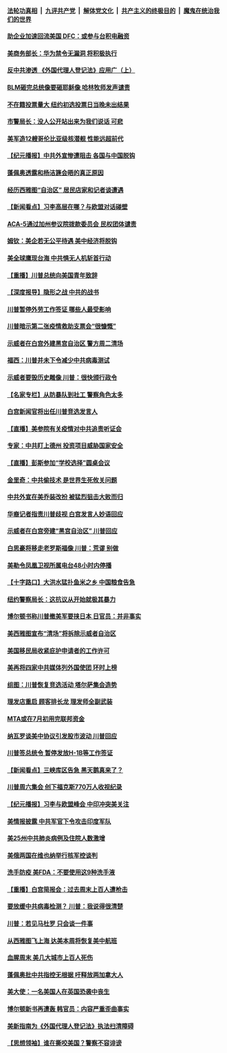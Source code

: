 ####  [法轮功真相](../../../../basic/blob/master/README.md?t=06242002) &nbsp;|&nbsp; [九评共产党](../../../../9ping.md/blob/master/README.md?t=06242002) &nbsp;|&nbsp; [解体党文化](../../../../jtdwh.md/blob/master/README.md?t=06242002)  &nbsp;|&nbsp; [共产主义的终极目的](../../../../gczydzjmd.md/blob/master/README.md?t=06242002) &nbsp;|&nbsp; [魔鬼在统治我们的世界](../../../../mgztzwmdsj.md/blob/master/README.md?t=06242002) 

#### [助企业加速回流美国 DFC：或参与台积电融资](../pages/nsc412/n12209064.md?t=06242002) 

#### [美商务部长：华为禁令无漏洞 将积极执行](../pages/nsc412/n12208757.md?t=06242002) 

#### [反中共渗透 《外国代理人登记法》应用广（上）](../pages/nsc412/n12208404.md?t=06242002) 

#### [BLM砸完总统像要砸耶稣像 哈林牧师发声谴责](../pages/nsc412/n12208413.md?t=06242002) 

#### [不在籍投票量大  纽约初选投票日当晚未出结果](../pages/nsc412/n12208496.md?t=06242002) 

#### [市警局长：没人公开站出来为我们说话 可悲](../pages/nsc412/n12208418.md?t=06242002) 

#### [美军造12艘哥伦比亚级核潜舰 性能远超前代](../pages/nsc412/n12208324.md?t=06242002) 

#### [【纪元播报】中共外宣惨遭阻击 各国与中国脱钩](../pages/nsc412/n12207943.md?t=06242002) 

#### [蓬佩奥透露和杨洁篪会晤的真正原因](../pages/nsc412/n12208086.md?t=06242002) 

#### [经历西雅图“自治区” 居民店家和记者谈遭遇](../pages/nsc412/n12208062.md?t=06242002) 

#### [【新闻看点】习李高层在哪？与欧盟对话碰壁](../pages/nsc412/n12207971.md?t=06242002) 

#### [ACA-5通过加州参议院拨款委员会 民权团体谴责](../pages/nsc412/n12207987.md?t=06242002) 

#### [姆钦：美企若无公平待遇 美中经济将脱钩](../pages/nsc412/n12207735.md?t=06242002) 

#### [美全球鹰现台海 中共惧无人机斩首行动](../pages/nsc412/n12207763.md?t=06242002) 

#### [【重播】川普总统向美国青年致辞](../pages/nsc412/n12207619.md?t=06242002) 

#### [【深度报导】隐形之战 中共的战书](../pages/nsc412/n12200980.md?t=06242002) 

#### [川普暂停外劳工作签证 哪些人最受影响](../pages/nsc412/n12207785.md?t=06242002) 

#### [川普暗示第二张疫情救助支票会“很慷慨”](../pages/nsc412/n12207767.md?t=06242002) 

#### [示威者在白宫外建黑宫自治区 警方周二清场](../pages/nsc412/n12207719.md?t=06242002) 

#### [福西：川普并未下令减少中共病毒测试](../pages/nsc412/n12207515.md?t=06242002) 

#### [示威者要毁历史雕像 川普：很快颁行政令](../pages/nsc412/n12207491.md?t=06242002) 

#### [【名家专栏】从防暴队到社工 警察角色太多](../pages/nsc412/n12206746.md?t=06242002) 

#### [白宫新闻官将出任川普竞选发言人](../pages/nsc412/n12207502.md?t=06242002) 

#### [【直播】美参院有关疫情对中共追责听证会](../pages/nsc412/n12207370.md?t=06242002) 

#### [专家：中共盯上德州 投资项目威胁国家安全](../pages/nsc412/n12207441.md?t=06242002) 

#### [【直播】彭斯参加“学校选择”圆桌会议](../pages/nsc412/n12207136.md?t=06242002) 

#### [金里奇：中共偷技术 是世界生死攸关问题](../pages/nsc412/n12207082.md?t=06242002) 

#### [中共外宣在美乔装改扮 被猛烈狙击大败而归](../pages/nsc412/n12207048.md?t=06242002) 

#### [华裔记者指责川普歧视 白宫发言人妙语回应](../pages/nsc412/n12206915.md?t=06242002) 

#### [示威者在白宫旁建“黑宫自治区” 川普回应](../pages/nsc412/n12206641.md?t=06242002) 

#### [白思豪将移走老罗斯福像 川普：荒谬 别做](../pages/nsc412/n12205759.md?t=06242002) 

#### [美勒令凤凰卫视所属电台48小时内停播](../pages/nsc412/n12205664.md?t=06242002) 

#### [【十字路口】大洪水猛扑鱼米之乡 中国粮食告急](../pages/nsc412/n12205567.md?t=06242002) 

#### [纽约警察局长：这抗议从开始就极其暴力](../pages/nsc412/n12205750.md?t=06242002) 

#### [博尔顿书称川普撤美军要挟日本 日官员：并非事实](../pages/nsc412/n12206543.md?t=06242002) 

#### [美西雅图宣布“清场”将拆除示威者自治区](../pages/nsc412/n12206432.md?t=06242002) 

#### [美国移民局收紧庇护申请者的工作许可](../pages/nsc412/n12206240.md?t=06242002) 

#### [美再将四家中共媒体列外国使团 环时上榜](../pages/nsc412/n12205059.md?t=06242002) 

#### [组图：川普恢复竞选活动 塔尔萨集会造势](../pages/nsc412/n12204200.md?t=06242002) 

#### [理发店重启 顾客排长龙 理发师全副武装](../pages/nsc412/n12205742.md?t=06242002) 

#### [MTA或在7月初用完联邦资金](../pages/nsc412/n12205756.md?t=06242002) 

#### [纳瓦罗谈美中协议引发股市波动 川普回应](../pages/nsc412/n12205543.md?t=06242002) 

#### [川普签总统令 暂停发放H-1B等工作签证](../pages/nsc412/n12205286.md?t=06242002) 

#### [【新闻看点】三峡库区告急 黑天鹅真来了？](../pages/nsc412/n12205008.md?t=06242002) 

#### [川普周六集会 创下福克斯770万人收视纪录](../pages/nsc412/n12205358.md?t=06242002) 

#### [【纪元播报】习李与欧盟峰会 中印冲突美关注](../pages/nsc412/n12205264.md?t=06242002) 

#### [美情报披露 中共军官下令攻击印度军队](../pages/nsc412/n12205206.md?t=06242002) 

#### [美25州中共肺炎病例及住院人数激增](../pages/nsc412/n12204895.md?t=06242002) 

#### [美俄两国在维也纳举行核军控谈判](../pages/nsc412/n12205020.md?t=06242002) 

#### [洗手防疫 美FDA：不要使用这9种洗手液](../pages/nsc412/n12204896.md?t=06242002) 

#### [【重播】白宫简报会：过去周末上百人遭枪击](../pages/nsc412/n12204458.md?t=06242002) 

#### [要放缓中共病毒检测？ 川普：我说得很清楚](../pages/nsc412/n12204784.md?t=06242002) 

#### [川普：若见马杜罗 只会谈一件事](../pages/nsc412/n12204747.md?t=06242002) 

#### [从西雅图飞上海 达美本周将恢复美中航班](../pages/nsc412/n12204640.md?t=06242002) 

#### [血腥周末 美几大城市上百人死伤](../pages/nsc412/n12204490.md?t=06242002) 

#### [蓬佩奥批中共指控无根据 吁释放两加拿大人](../pages/nsc412/n12204564.md?t=06242002) 

#### [美大使：一名美国人在英国恐袭中丧生](../pages/nsc412/n12204415.md?t=06242002) 

#### [博尔顿新书再遭轰 韩官员：内容严重歪曲事实](../pages/nsc412/n12204194.md?t=06242002) 

#### [美新指南为《外国代理人登记法》执法扫清障碍](../pages/nsc412/n12203013.md?t=06242002) 

#### [【思想领袖】谁在撕咬美国？警察不容诽谤](../pages/nsc412/n12201992.md?t=06242002) 

